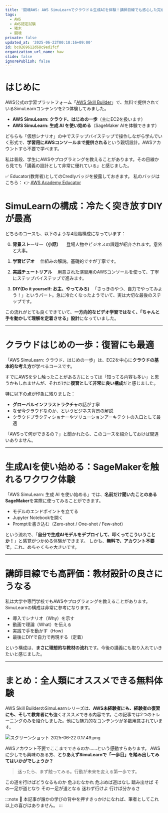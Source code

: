 ```yaml
---
title: '闘魂AWS: AWS SimuLearnでクラウド＆生成AIを体験！講師目線でも感心した完成度の高さ'
tags:
  - AWS
  - AWS認定試験
  - 猪木
  - 闘魂
private: false
updated_at: '2025-06-22T00:18:16+09:00'
id: bc0269612d68c9ed1fcf
organization_url_name: haw
slide: false
ignorePublish: false
---
```

# はじめに

AWS公式の学習プラットフォーム「[AWS Skill Builder](https://skillbuilder.aws/)」で、無料で提供されているSimuLearnコンテンツを2つ体験してみました。

* **AWS SimuLearn: クラウド、はじめの一歩**（主にEC2を扱います）
* **AWS SimuLearn: 生成 AI を使い始める**（SageMaker AIを体験できます）

どちらも「仮想シナリオ」の中でステップバイステップで操作しながら学んでいく形式で、**学習用にAWSコンソールまで提供される**という親切設計。AWSアカウントすら不要で学べます。

私は普段、学生にAWSやプログラミングを教えることがあります。その目線から見ても「講義の設計として非常に優れている」と感じました。

✅ Educator(教育者)としてのCredlyバッジを披露しておきます。
私のバッジはこちら：
👉 [AWS Academy Educator](https://www.credly.com/badges/7e112b42-c527-4a32-b5c4-30ccd6c3f22d/public_url)


# SimuLearnの構成：冷たく突き放すDIYが最高

どちらのコースも、以下のような4段階構成になっています：

0. **背景ストーリー（小話）**
   　登場人物やビジネスの課題が紹介されます。意外と大事。

1. **学習ビデオ**
   　仕組みの解説。基礎的ですが丁寧です。

2. **実践チュートリアル**
   　用意された演習用のAWSコンソールを使って、丁寧にステップバイステップで進みます。

3. **DIY(Do it yourself: お主、やってみろ)**
   　「さっきのやつ、自力でやってみよう！」というパート。急に冷たくなったようでいて、実は大切な最後のステップです。

この流れがとても良くできていて、**一方向的なビデオ学習ではなく、「ちゃんと手を動かして理解を定着させる」設計**になっていました。

---

# クラウドはじめの一歩：復習にも最適

「AWS SimuLearn: クラウド、はじめの一歩」は、EC2を中心に**クラウドの基本的な考え方**が学べるコースです。

すでにAWSを少し触ったことがある方にとっては「知ってる内容も多い」と思うかもしれませんが、それだけに**復習として非常に良い構成**だと感じました。

特に以下の点が印象に残りました：

* **グローバルインフラストラクチャ**の話が丁寧
* なぜ今クラウドなのか、というビジネス背景の解説
* クラウドプラクティショナーやソリューションアーキテクトの入口として最適

「AWSって何ができるの？」と聞かれたら、このコースを紹介しておけば間違いありません。

---

# 生成AIを使い始める：SageMakerを触れるワクワク体験

「AWS SimuLearn: 生成 AI を使い始める」では、**名前だけ聞いたことのあるSageMaker**を実際に使ってみることができます。

* モデルのエンドポイントを立てる
* Jupyter Notebookを開く
* Promptを書き込む（Zero-shot / One-shot / Few-shot）

という流れで、「**自分で生成AIモデルをデプロイして、叩くってこういうことか！**」と感覚がつかめる体験ができます。
しかも、**無料で、アカウント不要で**。これ、めちゃくちゃ大きいです。

---

# 講師目線でも高評価：教材設計の良さにうなる

私は大学や専門学校でもAWSやプログラミングを教えることがあります。SimuLearnの構成は非常に参考になります。

* 導入でシナリオ（Why）を示す
* 動画で理論（What）を伝える
* 実践で手を動かす（How）
* 最後にDIYで自力で再現する（定着）

という構成は、**まさに理想的な教材の流れ**です。今後の講義にも取り入れていきたいと感じました。

---

# まとめ：全人類にオススメできる無料体験

AWS Skill BuilderのSimuLearnシリーズは、**AWS未経験者にも、経験者の復習にも、そして教育者にも**強くオススメできる内容です。この記事では2つのトレーニングのみを紹介しました。他にも魅力的なコンテンツが多数用意されています。

![スクリーンショット 2025-06-22 0.17.49.png](https://qiita-image-store.s3.ap-northeast-1.amazonaws.com/0/131808/85c3b28e-5a40-4bcb-8a5d-6fa9314b6b41.png)


AWSアカウント不要でここまでできるのか……という感動すらあります。
AWSに少しでも興味のある方、**とりあえずSimuLearnで「一歩目」を踏み出してみてはいかがでしょうか？**

> 迷ったら、まず触ってみる。行動が未来を変える第一歩です。

この道を行けばどうなるものか
危ぶむなかれ
危ぶめば道はなし
踏み出せば
その一足が道となり
その一足が道となる
迷わず行けよ
行けば分かるさ

:::note
🧠 本記事が誰かの学びの背中を押すきっかけになれば、筆者としてこれ以上の喜びはありません。
:::
